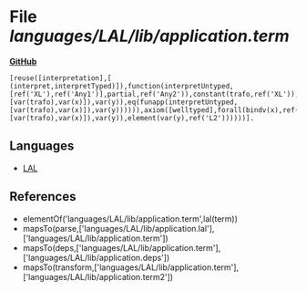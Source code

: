 # File _languages/LAL/lib/application.term_
**[GitHub](https://github.com/softlang/yas/blob/master/languages/LAL/lib/application.term)**
```
[reuse([interpretation],[ (interpret,interpretTyped)]),function(interpretUntyped,[ref('XL'),ref('Any1')],partial,ref('Any2')),constant(trafo,ref('XL')),axiom([cast],forall(bindv(x),ref('L1'),forall(bindv(y),ref('L2'),iff(eq(funapp(interpretTyped,[var(trafo),var(x)]),var(y)),eq(funapp(interpretUntyped,[var(trafo),var(x)]),var(y)))))),axiom([welltyped],forall(bindv(x),ref('L1'),forall(bindv(y),ref('Any2'),ifthen(eq(funapp(interpretUntyped,[var(trafo),var(x)]),var(y)),element(var(y),ref('L2'))))))].
```

## Languages
* [LAL](../languages/LAL.md)

## References
* elementOf('languages/LAL/lib/application.term',lal(term))
* mapsTo(parse,['languages/LAL/lib/application.lal'],['languages/LAL/lib/application.term'])
* mapsTo(deps,['languages/LAL/lib/application.term'],['languages/LAL/lib/application.deps'])
* mapsTo(transform,['languages/LAL/lib/application.term'],['languages/LAL/lib/application.term2'])
